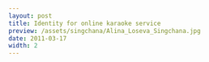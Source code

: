 ```yaml
---
layout: post
title: Identity for online karaoke service
preview: /assets/singchana/Alina_Loseva_Singchana.jpg
date: 2011-03-17
width: 2
---
```

